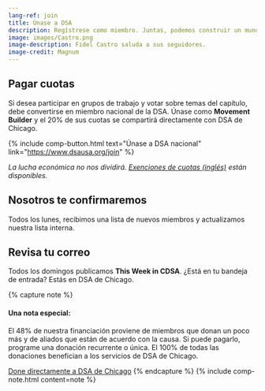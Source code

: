 ```yaml
---
lang-ref: join
title: Únase a DSA
description: Regístrese como miembro. Juntas, podemos construir un mundo mejor.
image: images/Castro.png
image-description: Fidel Castro saluda a sus seguidores.
image-credit: Magnum
---
```


## Pagar cuotas

Si desea participar en grupos de trabajo y votar sobre temas del capítulo, debe convertirse en miembro nacional de la DSA. Únase como **Movement Builder** y el 20% de sus cuotas se compartirá directamente con DSA de Chicago.

{% include comp-button.html text="Únase a DSA nacional" link="https://www.dsausa.org/join" %}

*La lucha económica no nos dividirá. [Exenciones de cuotas (inglés)](https://dsausa.org/dueswaiver) están disponibles.*

## Nosotros te confirmaremos

Todos los lunes, recibimos una lista de nuevos miembros y actualizamos nuestra lista interna.

## Revisa tu correo

Todos los domingos publicamos **This Week in CDSA**. ¿Está en tu bandeja de entrada? Estás en DSA de Chicago.

{% capture note %}
#### Una nota especial:

El 48% de nuestra financiación proviene de miembros que donan un poco más y de aliados que están de acuerdo con la causa. Si puede pagarlo, programe una donación recurrente o única. El 100% de todas las donaciones benefician a los servicios de DSA de Chicago.

[Done directamente a DSA de Chicago](https://secure.actblue.com/donate/cdsa-dues-drive)
{% endcapture %}
{% include comp-note.html content=note %}
